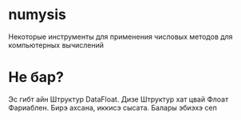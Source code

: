# numysis
Некоторые инструменты для применения числовых методов для компьютерных вычислений

# Не бар?
Эс гибт айн Штруктур DataFloat. Дизе Штруктур хат цвай Флоат Фариаблен. Бирэ ахсана, иккисэ сысата. Балары эбиэхэ сеп
